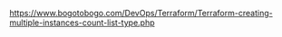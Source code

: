 https://www.bogotobogo.com/DevOps/Terraform/Terraform-creating-multiple-instances-count-list-type.php

